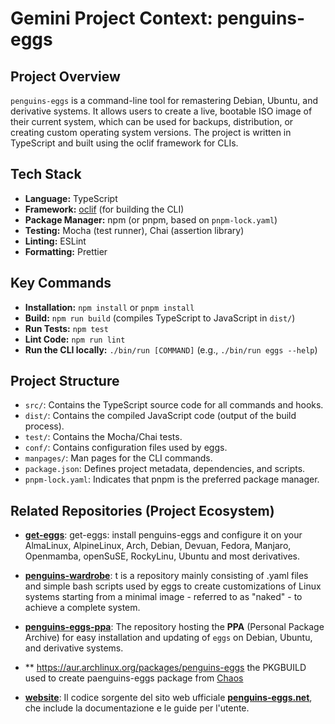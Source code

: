 # Gemini Project Context: penguins-eggs

## Project Overview

`penguins-eggs` is a command-line tool for remastering Debian, Ubuntu, and derivative systems. It allows users to create a live, bootable ISO image of their current system, which can be used for backups, distribution, or creating custom operating system versions. The project is written in TypeScript and built using the oclif framework for CLIs.

## Tech Stack

- **Language:** TypeScript
- **Framework:** [oclif](https://oclif.io/) (for building the CLI)
- **Package Manager:** npm (or pnpm, based on `pnpm-lock.yaml`)
- **Testing:** Mocha (test runner), Chai (assertion library)
- **Linting:** ESLint
- **Formatting:** Prettier

## Key Commands

- **Installation:** `npm install` or `pnpm install`
- **Build:** `npm run build` (compiles TypeScript to JavaScript in `dist/`)
- **Run Tests:** `npm test`
- **Lint Code:** `npm run lint`
- **Run the CLI locally:** `./bin/run [COMMAND]` (e.g., `./bin/run eggs --help`)

## Project Structure

- `src/`: Contains the TypeScript source code for all commands and hooks.
- `dist/`: Contains the compiled JavaScript code (output of the build process).
- `test/`: Contains the Mocha/Chai tests.
- `conf/`: Contains configuration files used by eggs.
- `manpages/`: Man pages for the CLI commands.
- `package.json`: Defines project metadata, dependencies, and scripts.
- `pnpm-lock.yaml`: Indicates that pnpm is the preferred package manager.

## Related Repositories (Project Ecosystem)
- **[get-eggs](https://github.com/pieroproietti/get-eggs)**: get-eggs: install penguins-eggs and configure it on your AlmaLinux, AlpineLinux, Arch, Debian, Devuan, Fedora, Manjaro, Openmamba, openSuSE, RockyLinu, Ubuntu and most derivatives.

- **[penguins-wardrobe](https://github.com/pieroproietti/penguins-wardrobe)**: t is a repository mainly consisting of .yaml files and simple bash scripts used by eggs to create customizations of Linux systems starting from a minimal image - referred to as "naked" - to achieve a complete system.

- **[penguins-eggs-ppa](https://github.com/pieroproietti/penguins-eggs-ppa)**: The repository hosting the **PPA** (Personal Package Archive) for easy installation and updating of `eggs` on Debian, Ubuntu, and derivative systems.

- ** https://aur.archlinux.org/packages/penguins-eggs the PKGBUILD used to create paenguins-eggs package from [Chaos](https://aur.chaotic.cx/)

- **[website](https://github.com/pieroproietti/website)**: Il codice sorgente del sito web ufficiale **[penguins-eggs.net](https://penguins-eggs.net)**, che include la documentazione e le guide per l'utente.